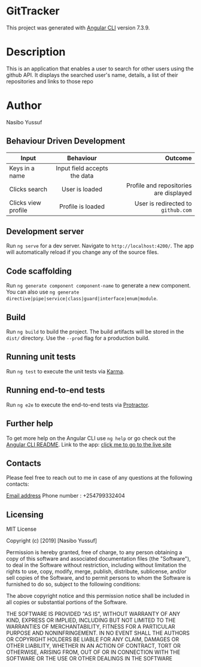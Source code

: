 # GitTracker

This project was generated with [Angular CLI](https://github.com/angular/angular-cli) version 7.3.9.
# Description
This is an application that enables a user to search for other users using the github API. It displays the searched user's name, details, a list of their repositories and links to those repo
# Author
Nasibo Yussuf
## Behaviour Driven Development
| Input        | Behaviour           | Outcome  |
| ------------- |:-------------:| -----:|
| Keys in a name | Input field accepts the data |  |
| Clicks search | User is loaded | Profile and repositories are displayed |
| Clicks view profile | Profile is loaded | User is redirected to `github.com` |


## Development server

Run `ng serve` for a dev server. Navigate to `http://localhost:4200/`. The app will automatically reload if you change any of the source files.

## Code scaffolding

Run `ng generate component component-name` to generate a new component. You can also use `ng generate directive|pipe|service|class|guard|interface|enum|module`.

## Build

Run `ng build` to build the project. The build artifacts will be stored in the `dist/` directory. Use the `--prod` flag for a production build.

## Running unit tests

Run `ng test` to execute the unit tests via [Karma](https://karma-runner.github.io).

## Running end-to-end tests

Run `ng e2e` to execute the end-to-end tests via [Protractor](http://www.protractortest.org/).

## Further help

To get more help on the Angular CLI use `ng help` or go check out the [Angular CLI README](https://github.com/angular/angular-cli/blob/master/README.md).
Link to the app:
[click me to go to the live site](https://nasiboyussuf.github.io/git-tracker/)
## Contacts
Please feel free to reach out to me in case of any questions at the following contacts:

[Email address](https://mail.google.com/mail)
Phone number : +254799332404
## Licensing
MIT License

Copyright (c) [2019] [Nasibo Yussuf]

Permission is hereby granted, free of charge, to any person obtaining a copy of this software and associated documentation files (the "Software"), to deal in the Software without restriction, including without limitation the rights to use, copy, modify, merge, publish, distribute, sublicense, and/or sell copies of the Software, and to permit persons to whom the Software is furnished to do so, subject to the following conditions:

The above copyright notice and this permission notice shall be included in all copies or substantial portions of the Software.

THE SOFTWARE IS PROVIDED "AS IS", WITHOUT WARRANTY OF ANY KIND, EXPRESS OR IMPLIED, INCLUDING BUT NOT LIMITED TO THE WARRANTIES OF MERCHANTABILITY, FITNESS FOR A PARTICULAR PURPOSE AND NONINFRINGEMENT. IN NO EVENT SHALL THE AUTHORS OR COPYRIGHT HOLDERS BE LIABLE FOR ANY CLAIM, DAMAGES OR OTHER LIABILITY, WHETHER IN AN ACTION OF CONTRACT, TORT OR OTHERWISE, ARISING FROM, OUT OF OR IN CONNECTION WITH THE SOFTWARE OR THE USE OR OTHER DEALINGS IN THE SOFTWARE


